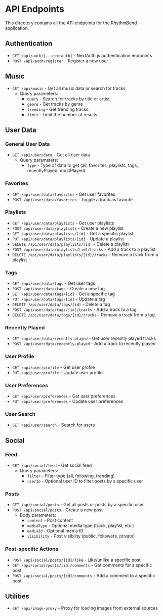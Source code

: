 # API Endpoints

This directory contains all the API endpoints for the RhythmBond application.

## Authentication

- `GET /api/auth/[...nextauth]` - NextAuth.js authentication endpoints
- `POST /api/auth/register` - Register a new user

## Music

- `GET /api/music` - Get all music data or search for tracks
  - Query parameters:
    - `query` - Search for tracks by title or artist
    - `genre` - Get tracks by genre
    - `trending` - Get trending tracks
    - `limit` - Limit the number of results

## User Data

### General User Data

- `GET /api/user/data` - Get all user data
  - Query parameters:
    - `type` - Type of data to get (all, favorites, playlists, tags, recentlyPlayed, mostPlayed)

### Favorites

- `GET /api/user/data/favorites` - Get user favorites
- `POST /api/user/data/favorites` - Toggle a track as favorite

### Playlists

- `GET /api/user/data/playlists` - Get user playlists
- `POST /api/user/data/playlists` - Create a new playlist
- `GET /api/user/data/playlists/[id]` - Get a specific playlist
- `PUT /api/user/data/playlists/[id]` - Update a playlist
- `DELETE /api/user/data/playlists/[id]` - Delete a playlist
- `POST /api/user/data/playlists/[id]/tracks` - Add a track to a playlist
- `DELETE /api/user/data/playlists/[id]/tracks` - Remove a track from a playlist

### Tags

- `GET /api/user/data/tags` - Get user tags
- `POST /api/user/data/tags` - Create a new tag
- `GET /api/user/data/tags/[id]` - Get a specific tag
- `PUT /api/user/data/tags/[id]` - Update a tag
- `DELETE /api/user/data/tags/[id]` - Delete a tag
- `POST /api/user/data/tags/[id]/tracks` - Add a track to a tag
- `DELETE /api/user/data/tags/[id]/tracks` - Remove a track from a tag

### Recently Played

- `GET /api/user/data/recently-played` - Get user recently played tracks
- `POST /api/user/data/recently-played` - Add a track to recently played

### User Profile

- `GET /api/user/profile` - Get user profile
- `PUT /api/user/profile` - Update user profile

### User Preferences

- `GET /api/user/preferences` - Get user preferences
- `PUT /api/user/preferences` - Update user preferences

### User Search

- `GET /api/user/search` - Search for users

## Social

### Feed

- `GET /api/social/feed` - Get social feed
  - Query parameters:
    - `filter` - Filter type (all, following, trending)
    - `userId` - Optional user ID to filter posts by a specific user

### Posts

- `GET /api/social/posts` - Get all posts or posts by a specific user
- `POST /api/social/posts` - Create a new post
  - Body parameters:
    - `content` - Post content
    - `mediaType` - Optional media type (track, playlist, etc.)
    - `mediaId` - Optional media ID
    - `visibility` - Post visibility (public, followers, private)

### Post-specific Actions

- `POST /api/social/posts/[id]/like` - Like/unlike a specific post
- `GET /api/social/posts/[id]/comments` - Get comments for a specific post
- `POST /api/social/posts/[id]/comments` - Add a comment to a specific post

## Utilities

- `GET /api/image-proxy` - Proxy for loading images from external sources
